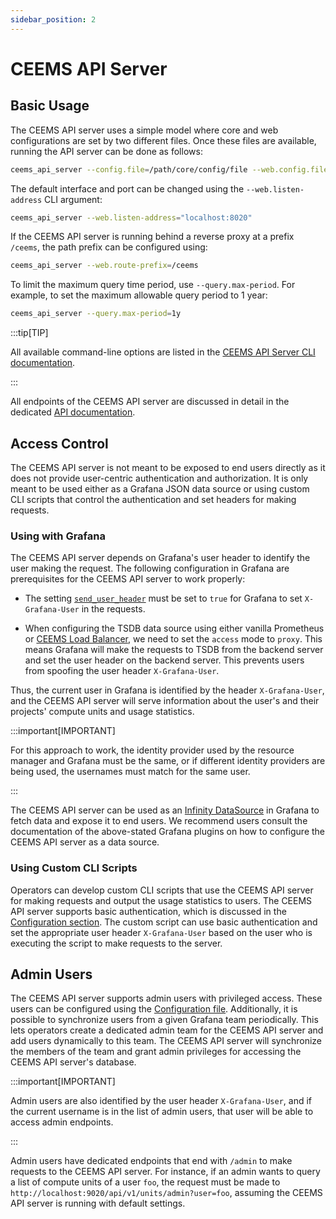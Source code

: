 ```yaml
---
sidebar_position: 2
---
```


# CEEMS API Server

## Basic Usage

The CEEMS API server uses a simple model where core and web configurations are set by
two different files. Once these files are available, running the API server can be done
as follows:

```bash
ceems_api_server --config.file=/path/core/config/file --web.config.file=/path/to/web/config/file
```

The default interface and port can be changed using the `--web.listen-address` CLI argument:

```bash
ceems_api_server --web.listen-address="localhost:8020"
```

If the CEEMS API server is running behind a reverse proxy at a prefix `/ceems`, the path prefix can
be configured using:

```bash
ceems_api_server --web.route-prefix=/ceems
```

To limit the maximum query time period, use `--query.max-period`. For example, to set
the maximum allowable query period to 1 year:

```bash
ceems_api_server --query.max-period=1y
```

:::tip[TIP]

All available command-line options are listed in the
[CEEMS API Server CLI documentation](../cli/ceems-api-server.md).

:::

All endpoints of the CEEMS API server are discussed in detail in the dedicated [API documentation](/ceems/api).

## Access Control

The CEEMS API server is not meant to be exposed to end users directly as it does not provide
user-centric authentication and authorization. It is only meant to be used either as
a Grafana JSON data source or using custom CLI scripts that control the authentication
and set headers for making requests.

### Using with Grafana

The CEEMS API server depends on Grafana's user header to identify the user making the
request. The following configuration in Grafana are prerequisites for the CEEMS API server to work properly:

- The setting [`send_user_header`](https://grafana.com/docs/grafana/latest/setup-grafana/configure-grafana/#send_user_header)
must be set to `true` for Grafana to set `X-Grafana-User` in the requests.

- When configuring the TSDB data source using either vanilla Prometheus or
[CEEMS Load Balancer](../components/ceems-lb.md), we need to set the `access` mode to `proxy`.
This means Grafana will make the requests to TSDB from the backend server and set the user header
on the backend server. This prevents users from spoofing the user header `X-Grafana-User`.

Thus, the current user in Grafana is identified by the header `X-Grafana-User`, and the CEEMS
API server will serve information about the user's and their projects' compute units and
usage statistics.

:::important[IMPORTANT]

For this approach to work, the identity provider used by the resource manager
and Grafana must be the same, or if different identity providers are being used,
the usernames must match for the same user.

:::

The CEEMS API server can be used as an
[Infinity DataSource](https://grafana.com/grafana/plugins/yesoreyeram-infinity-datasource/)
in Grafana to fetch data and expose it to end users. We recommend users consult
the documentation of the above-stated Grafana plugins on how to configure the CEEMS API server
as a data source.

### Using Custom CLI Scripts

Operators can develop custom CLI scripts that use the CEEMS API server for making requests
and output the usage statistics to users. The CEEMS API server supports basic authentication,
which is discussed in the [Configuration section](../configuration/basic-auth.md). The custom
script can use basic authentication and set the appropriate user header `X-Grafana-User` based
on the user who is executing the script to make requests to the server.

## Admin Users

The CEEMS API server supports admin users with privileged access. These users can
be configured using the [Configuration file](../configuration/ceems-api-server.md). Additionally, it is
possible to synchronize users from a given Grafana team periodically. This lets
operators create a dedicated admin team for the CEEMS API server and add users dynamically
to this team. The CEEMS API server will synchronize the members of the team and grant
admin privileges for accessing the CEEMS API server's database.

:::important[IMPORTANT]

Admin users are also identified by the user header `X-Grafana-User`, and if the current
username is in the list of admin users, that user will be able to access admin
endpoints.

:::

Admin users have dedicated endpoints that end with `/admin` to make requests to the CEEMS
API server. For instance, if an admin wants to query a list of compute units of a user
`foo`, the request must be made to `http://localhost:9020/api/v1/units/admin?user=foo`,
assuming the CEEMS API server is running with default settings.
